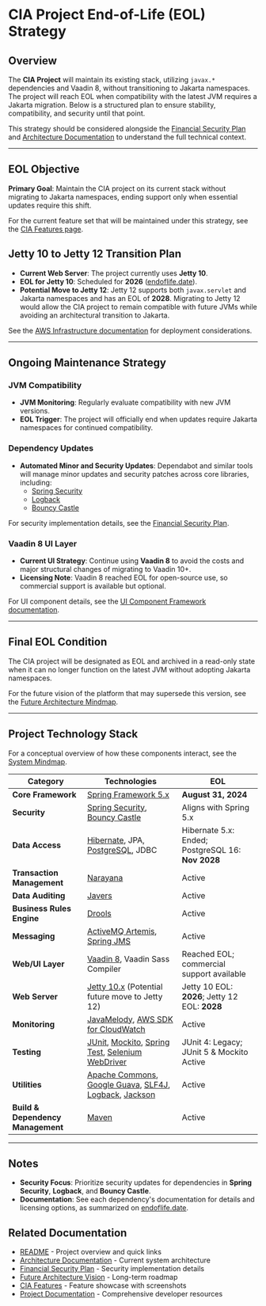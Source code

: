 # CIA Project End-of-Life (EOL) Strategy

## Overview

The **CIA Project** will maintain its existing stack, utilizing `javax.*` dependencies and Vaadin 8, without transitioning to Jakarta namespaces. The project will reach EOL when compatibility with the latest JVM requires a Jakarta migration. Below is a structured plan to ensure stability, compatibility, and security until that point.

This strategy should be considered alongside the [Financial Security Plan](FinancialSecurityPlan.md) and [Architecture Documentation](ARCHITECTURE.md) to understand the full technical context.

---

## EOL Objective

**Primary Goal**: Maintain the CIA project on its current stack without migrating to Jakarta namespaces, ending support only when essential updates require this shift.

For the current feature set that will be maintained under this strategy, see the [CIA Features page](https://hack23.com/cia-features.html).

## Jetty 10 to Jetty 12 Transition Plan

- **Current Web Server**: The project currently uses **Jetty 10**.
- **EOL for Jetty 10**: Scheduled for **2026** ([endoflife.date](https://endoflife.date/eclipse-jetty)).
- **Potential Move to Jetty 12**: Jetty 12 supports both `javax.servlet` and Jakarta namespaces and has an EOL of **2028**. Migrating to Jetty 12 would allow the CIA project to remain compatible with future JVMs while avoiding an architectural transition to Jakarta.

See the [AWS Infrastructure documentation](AWS_INFRASTRUCTURE.md) for deployment considerations.

---

## Ongoing Maintenance Strategy

### JVM Compatibility

- **JVM Monitoring**: Regularly evaluate compatibility with new JVM versions.
- **EOL Trigger**: The project will officially end when updates require Jakarta namespaces for continued compatibility.

### Dependency Updates

- **Automated Minor and Security Updates**: Dependabot and similar tools will manage minor updates and security patches across core libraries, including:
  - [Spring Security](https://spring.io/projects/spring-security)
  - [Logback](http://logback.qos.ch/)
  - [Bouncy Castle](https://www.bouncycastle.org/)

For security implementation details, see the [Financial Security Plan](FinancialSecurityPlan.md).

### Vaadin 8 UI Layer

- **Current UI Strategy**: Continue using **Vaadin 8** to avoid the costs and major structural changes of migrating to Vaadin 10+.
- **Licensing Note**: Vaadin 8 reached EOL for open-source use, so commercial support is available but optional.

For UI component details, see the [UI Component Framework documentation](UI_COMPONENTS.md).

---

## Final EOL Condition

The CIA project will be designated as EOL and archived in a read-only state when it can no longer function on the latest JVM without adopting Jakarta namespaces.

For the future vision of the platform that may supersede this version, see the [Future Architecture Mindmap](FUTURE_MINDMAP.md).

---

## Project Technology Stack

For a conceptual overview of how these components interact, see the [System Mindmap](MINDMAP.md).

| **Category**                | **Technologies**                                                                                   | **EOL**                     |
|-----------------------------|----------------------------------------------------------------------------------------------------|-----------------------------|
| **Core Framework**          | [Spring Framework 5.x](https://spring.io/projects/spring-framework)                                | **August 31, 2024**             |
| **Security**                | [Spring Security](https://spring.io/projects/spring-security), [Bouncy Castle](https://www.bouncycastle.org/) | Aligns with Spring 5.x |
| **Data Access**             | [Hibernate](https://hibernate.org/), JPA, [PostgreSQL](https://www.postgresql.org/), JDBC          | Hibernate 5.x: Ended; PostgreSQL 16: **Nov 2028** |
| **Transaction Management**  | [Narayana](https://narayana.io/)                                                                   | Active                      |
| **Data Auditing**           | [Javers](https://javers.org/)                                                                      | Active                      |
| **Business Rules Engine**   | [Drools](https://www.drools.org/)                                                                  | Active                      |
| **Messaging**               | [ActiveMQ Artemis](https://activemq.apache.org/components/artemis/), [Spring JMS](https://spring.io/projects/spring-jms) | Active                      |
| **Web/UI Layer**            | [Vaadin 8](https://vaadin.com/docs/latest/guide/vaadin-8/overview), Vaadin Sass Compiler           | Reached EOL; commercial support available |
| **Web Server**              | [Jetty 10.x](https://www.eclipse.org/jetty/) (Potential future move to Jetty 12)                   | Jetty 10 EOL: **2026**; Jetty 12 EOL: **2028** |
| **Monitoring**              | [JavaMelody](https://github.com/javamelody/javamelody), [AWS SDK for CloudWatch](https://aws.amazon.com/cloudwatch/) | Active                      |
| **Testing**                 | [JUnit](https://junit.org/junit5/), [Mockito](https://site.mockito.org/), [Spring Test](https://spring.io/projects/spring-framework), [Selenium WebDriver](https://www.selenium.dev/documentation/) | JUnit 4: Legacy; JUnit 5 & Mockito Active |
| **Utilities**               | [Apache Commons](https://commons.apache.org/), [Google Guava](https://github.com/google/guava), [SLF4J](http://www.slf4j.org/), [Logback](http://logback.qos.ch/), [Jackson](https://github.com/FasterXML/jackson) | Active                      |
| **Build & Dependency Management** | [Maven](https://maven.apache.org/)                                                          | Active                      |

---

## Notes

- **Security Focus**: Prioritize security updates for dependencies in **Spring Security**, **Logback**, and **Bouncy Castle**.
- **Documentation**: See each dependency's documentation for details and licensing options, as summarized on [endoflife.date](https://endoflife.date/).

## Related Documentation

- [README](README.md) - Project overview and quick links
- [Architecture Documentation](ARCHITECTURE.md) - Current system architecture
- [Financial Security Plan](FinancialSecurityPlan.md) - Security implementation details
- [Future Architecture Vision](FUTURE_MINDMAP.md) - Long-term roadmap
- [CIA Features](https://hack23.com/cia-features.html) - Feature showcase with screenshots
- [Project Documentation](https://hack23.github.io/cia/) - Comprehensive developer resources

